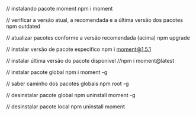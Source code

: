 // instalando pacote moment
npm i moment

// verificar a versão atual, a recomendada e a última versão dos pacotes
npm outdated

// atualizar pacotes conforme a versão recomendada (acima)
npm upgrade

// instalar versão de pacote especifico
npm i moment@1.5.1

// instalar última versão do pacote disponivel
//npm i moment@latest

// instalar pacote global
npm i moment -g

// saber caminho dos pacotes globais
npm root -g

// desinstalar pacote global
npm uninstall moment -g

// desinstalar pacote local
npm uninstall moment